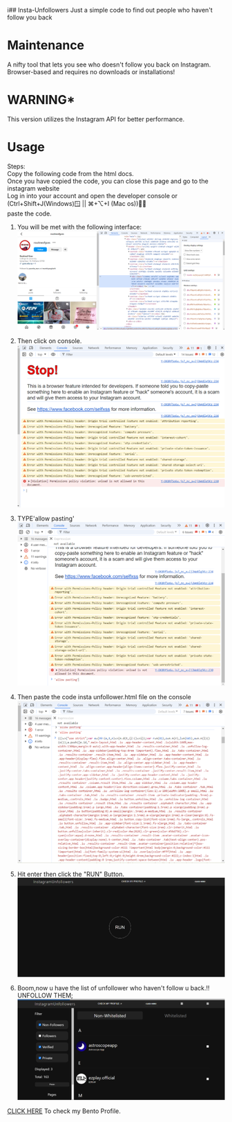 i## Insta-Unfollowers
Just a simple code to find out people who haven't follow you back

# Maintenance
A nifty tool that lets you see who doesn't follow you back on Instagram.
Browser-based and requires no downloads or installations!

# WARNING*
This version utilizes the Instagram API for better performance.

# Usage

Steps:<br>
Copy the following code from the html docs.<br>
Once you have copied the code, you can close this page and go to the instagram website<br>
Log in into your account and open the developer console or <br>
(Ctrl+Shift+J(Windows)🪟       ||               ⌘+⌥+I (Mac os))🧑‍💻<br> 
                            paste the code.

1) You will be met with the following interface:
![STEP1](./step%20png/STEP1.png)

2) Then click on console.
![step2](./step%20png/step2.png)

3) TYPE'allow pasting'
![step3](./step%20png/step3%20.png)

4) Then paste the code insta unfollower.html file on the console 
![code](./step%20png/code.png)

5) Hit enter then click the "RUN" Button.
 ![step4](./step%20png/STEP%204.png)

 6) Boom,now u have the list of unfollower who haven't follow u back.!! UNFOLLOW THEM;
 ![step5](./step%20png/step5.png)

<a href="https://bento.me/shirishkc">CLICK HERE</a> To check my Bento Profile.
